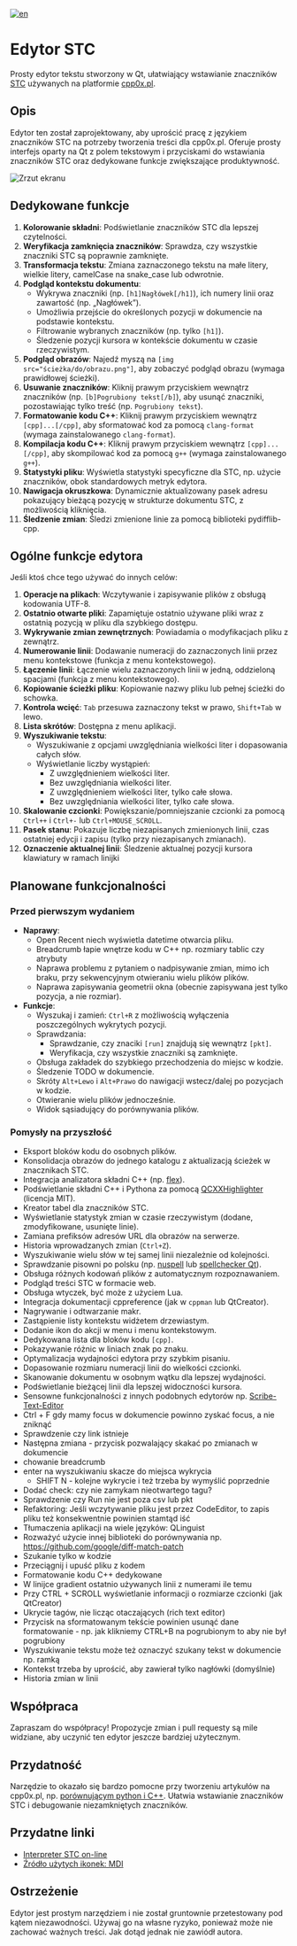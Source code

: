 [![en](https://img.shields.io/badge/lang-en-red.svg)](https://github.com/baziorek/STC_editor/tree/master/README.md)

# Edytor STC

Prosty edytor tekstu stworzony w Qt, ułatwiający wstawianie znaczników [STC](https://cpp0x.pl/kursy/Kurs-STC/169) używanych na platformie [cpp0x.pl](https://cpp0x.pl/).

## Opis
Edytor ten został zaprojektowany, aby uprościć pracę z językiem znaczników STC na potrzeby tworzenia treści dla cpp0x.pl. Oferuje prosty interfejs oparty na Qt z polem tekstowym i przyciskami do wstawiania znaczników STC oraz dedykowane funkcje zwiększające produktywność.

![Zrzut ekranu](screens/applicationSample.png)

## Dedykowane funkcje
 1. **Kolorowanie składni**: Podświetlanie znaczników STC dla lepszej czytelności.
 2. **Weryfikacja zamknięcia znaczników**: Sprawdza, czy wszystkie znaczniki STC są poprawnie zamknięte.
 3. **Transformacja tekstu**: Zmiana zaznaczonego tekstu na małe litery, wielkie litery, camelCase na snake_case lub odwrotnie.
 4. **Podgląd kontekstu dokumentu**:
    - Wykrywa znaczniki (np. `[h1]Nagłówek[/h1]`), ich numery linii oraz zawartość (np. „Nagłówek”).
    - Umożliwia przejście do określonych pozycji w dokumencie na podstawie kontekstu.
    - Filtrowanie wybranych znaczników (np. tylko `[h1]`).
    - Śledzenie pozycji kursora w kontekście dokumentu w czasie rzeczywistym.
 5. **Podgląd obrazów**: Najedź myszą na `[img src="ścieżka/do/obrazu.png"]`, aby zobaczyć podgląd obrazu (wymaga prawidłowej ścieżki).
 6. **Usuwanie znaczników**: Kliknij prawym przyciskiem wewnątrz znaczników (np. `[b]Pogrubiony tekst[/b]`), aby usunąć znaczniki, pozostawiając tylko treść (np. `Pogrubiony tekst`).
 7. **Formatowanie kodu C++**: Kliknij prawym przyciskiem wewnątrz `[cpp]...[/cpp]`, aby sformatować kod za pomocą `clang-format` (wymaga zainstalowanego `clang-format`).
 8. **Kompilacja kodu C++**: Kliknij prawym przyciskiem wewnątrz `[cpp]...[/cpp]`, aby skompilować kod za pomocą `g++` (wymaga zainstalowanego `g++`).
 9. **Statystyki pliku**: Wyświetla statystyki specyficzne dla STC, np. użycie znaczników, obok standardowych metryk edytora.
10. **Nawigacja okruszkowa**: Dynamicznie aktualizowany pasek adresu pokazujący bieżącą pozycję w strukturze dokumentu STC, z możliwością kliknięcia.
11. **Śledzenie zmian**: Śledzi zmienione linie za pomocą biblioteki pydifflib-cpp.

## Ogólne funkcje edytora
Jeśli ktoś chce tego używać do innych celów:
 1. **Operacje na plikach**: Wczytywanie i zapisywanie plików z obsługą kodowania UTF-8.
 2. **Ostatnio otwarte pliki**: Zapamiętuje ostatnio używane pliki wraz z ostatnią pozycją w pliku dla szybkiego dostępu.
 3. **Wykrywanie zmian zewnętrznych**: Powiadamia o modyfikacjach pliku z zewnątrz.
 4. **Numerowanie linii**: Dodawanie numeracji do zaznaczonych linii przez menu kontekstowe (funkcja z menu kontekstowego).
 5. **Łączenie linii**: Łączenie wielu zaznaczonych linii w jedną, oddzieloną spacjami (funkcja z menu kontekstowego).
 6. **Kopiowanie ścieżki pliku**: Kopiowanie nazwy pliku lub pełnej ścieżki do schowka.
 7. **Kontrola wcięć**: `Tab` przesuwa zaznaczony tekst w prawo, `Shift+Tab` w lewo.
 8. **Lista skrótów**: Dostępna z menu aplikacji.
 9. **Wyszukiwanie tekstu**:
    - Wyszukiwanie z opcjami uwzględniania wielkości liter i dopasowania całych słów.
    - Wyświetlanie liczby wystąpień:
      - Z uwzględnieniem wielkości liter.
      - Bez uwzględniania wielkości liter.
      - Z uwzględnieniem wielkości liter, tylko całe słowa.
      - Bez uwzględniania wielkości liter, tylko całe słowa.
10. **Skalowanie czcionki**: Powiększanie/pomniejszanie czcionki za pomocą `Ctrl++` i `Ctrl+-` lub `Ctrl+MOUSE_SCROLL`.
11. **Pasek stanu**: Pokazuje liczbę niezapisanych zmienionych linii, czas ostatniej edycji i zapisu (tylko przy niezapisanych zmianach).
12. **Oznaczenie aktualnej linii**: Śledzenie aktualnej pozycji kursora klawiatury w ramach linijki

## Planowane funkcjonalności

### Przed pierwszym wydaniem

- **Naprawy**:
  - Open Recent niech wyświetla datetime otwarcia pliku.
  - Breadcrumb łapie wnętrze kodu w C++ np. rozmiary tablic czy atrybuty
  - Naprawa problemu z pytaniem o nadpisywanie zmian, mimo ich braku, przy sekwencyjnym otwieraniu wielu plików plików.
  - Naprawa zapisywania geometrii okna (obecnie zapisywana jest tylko pozycja, a nie rozmiar).
- **Funkcje**:
  - Wyszukaj i zamień: `Ctrl+R` z możliwością wyłączenia poszczególnych wykrytych pozycji.
  - Sprawdzania:
     - Sprawdzanie, czy znaciki `[run]` znajdują się wewnątrz `[pkt]`.
     - Weryfikacja, czy wszystkie znaczniki są zamknięte.
  - Obsługa zakładek do szybkiego przechodzenia do miejsc w kodzie.
  - Śledzenie TODO w dokumencie.
  - Skróty `Alt+Lewo` i `Alt+Prawo` do nawigacji wstecz/dalej po pozycjach w kodzie.
  - Otwieranie wielu plików jednocześnie.
  - Widok sąsiadujący do porównywania plików.

### Pomysły na przyszłość

- Eksport bloków kodu do osobnych plików.
- Konsolidacja obrazów do jednego katalogu z aktualizacją ścieżek w znacznikach STC.
- Integracja analizatora składni C++ (np. [flex](https://github.com/westes/flex)).
- Podświetlanie składni C++ i Pythona za pomocą [QCXXHighlighter](https://github.com/Megaxela/QCodeEditor) (licencja MIT).
- Kreator tabel dla znaczników STC.
- Wyświetlanie statystyk zmian w czasie rzeczywistym (dodane, zmodyfikowane, usunięte linie).
- Zamiana prefiksów adresów URL dla obrazów na serwerze.
- Historia wprowadzanych zmian (`Ctrl+Z`).
- Wyszukiwanie wielu słów w tej samej linii niezależnie od kolejności.
- Sprawdzanie pisowni po polsku (np. [nuspell](https://github.com/nuspell/nuspell) lub [spellchecker Qt](https://doc.qt.io/qt-6/qtwebengine-webenginewidgets-spellchecker-example.html)).
- Obsługa różnych kodowań plików z automatycznym rozpoznawaniem.
- Podgląd treści STC w formacie web.
- Obsługa wtyczek, być może z użyciem Lua.
- Integracja dokumentacji cppreference (jak w `cppman` lub QtCreator).
- Nagrywanie i odtwarzanie makr.
- Zastąpienie listy kontekstu widżetem drzewiastym.
- Dodanie ikon do akcji w menu i menu kontekstowym.
- Dedykowana lista dla bloków kodu `[cpp]`.
- Pokazywanie różnic w liniach znak po znaku.
- Optymalizacja wydajności edytora przy szybkim pisaniu.
- Dopasowanie rozmiaru numeracji linii do wielkości czcionki.
- Skanowanie dokumentu w osobnym wątku dla lepszej wydajności.
- Podświetlanie bieżącej linii dla lepszej widoczności kursora.
- Sensowne funkcjonalności z innych podobnych edytorów np. [Scribe-Text-Editor](https://github.com/AleksandrHovhannisyan/Scribe-Text-Editor)
- Ctrl + F gdy mamy focus w dokumencie powinno zyskać focus, a nie zniknąć
- Sprawdzenie czy link istnieje
- Następna zmiana - przycisk pozwalający skakać po zmianach w dokumencie
- chowanie breadcrumb
- enter na wyszukiwaniu skacze do miejsca wykrycia
    - SHIFT N - kolejne wykrycie i też trzeba by wymyślić poprzednie
- Dodać check: czy nie zamykam nieotwartego tagu?
- Sprawdzenie czy Run nie jest poza csv lub pkt
- Refaktoring: Jeśli wczytywanie pliku jest przez CodeEditor, to zapis pliku też konsekwentnie powinien stamtąd iść
- Tłumaczenia aplikacji na wiele języków: QLinguist
- Rozważyć użycie innej biblioteki do porównywania np. https://github.com/google/diff-match-patch
- Szukanie tylko w kodzie
- Przeciągnij i upuść pliku z kodem
- Formatowanie kodu C++ dedykowane
- W linijce gradient ostatnio używanych linii z numerami ile temu
- Przy CTRL + SCROLL wyświetlanie informacji o rozmiarze czcionki (jak QtCreator)
- Ukrycie tagów, nie licząc otaczających (rich text editor)
- Przycisk na sformatowanym tekście powinien usunąć dane formatowanie - np. jak klikniemy CTRL+B na pogrubionym to aby nie był pogrubiony
- Wyszukiwanie tekstu może też oznaczyć szukany tekst w dokumencie np. ramką
- Kontekst trzeba by uprościć, aby zawierał tylko nagłówki (domyślnie)
- Historia zmian w linii

## Współpraca

Zapraszam do współpracy! Propozycje zmian i pull requesty są mile widziane, aby uczynić ten edytor jeszcze bardziej użytecznym.

## Przydatność

Narzędzie to okazało się bardzo pomocne przy tworzeniu artykułów na cpp0x.pl, np. [porównującym python i C++](https://cpp0x.pl/artykuly/Inne-artykuly/Porownanie-C++-i-Python-roznice-w-skladni-i-podejsciu-programistycznym/99). Ułatwia wstawianie znaczników STC i debugowanie niezamkniętych znaczników.

## Przydatne linki

- [Interpreter STC on-line](https://cpp0x.pl/stc/)
- [Źródło użytych ikonek: MDI](https://pictogrammers.com/library/mdi/)

## Ostrzeżenie

Edytor jest prostym narzędziem i nie został gruntownie przetestowany pod kątem niezawodności. Używaj go na własne ryzyko, ponieważ może nie zachować ważnych treści. Jak dotąd jednak nie zawiódł autora.
